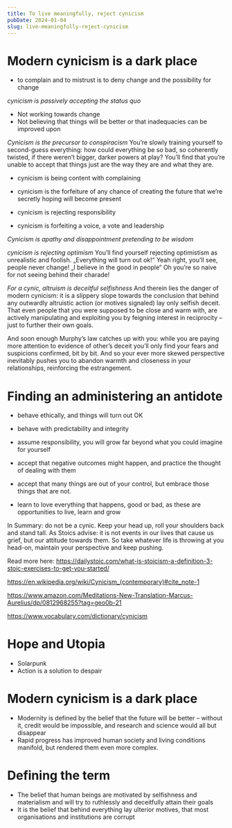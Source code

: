 ```yaml
---
title: To live meaningfully, reject cynicism
pubDate: 2024-01-04
slug: live-meaningfully-reject-cynicism
---
```


# Modern cynicism is a dark place

* to complain and to mistrust is to deny change and the possibility for change

_cynicism is passively accepting the status quo_
* Not working towards change
* Not believing that things will be better or that inadequacies can be improved upon

_Cynicism is the precursor to conspiracism_ 
You’re slowly training yourself to second-guess everything: how could everything be so bad, so coherently twisted, if there weren’t bigger, darker powers at play? You’ll find that you’re unable to accept that things just are the way they are and what they are. 

* cynicism is being content with complaining

* cynicism is the forfeiture of any chance of creating the future that we’re secretly hoping will become present

* cynicism is rejecting responsibility

* cynicism is forfeiting a voice, a vote and leadership

_Cynicism is apathy and disappointment pretending to be wisdom_

_cynicism is rejecting optimism_
You’ll find yourself rejecting optimistism as unrealistic and foolish. „Everything will turn out ok!“ Yeah right, you’ll see, people never change! „I believe in the good in people“ Oh you’re so naive for not seeing behind their charade!

_For a cynic, altruism is deceitful selfishness_
And therein lies the danger of modern cynicism: it is a slippery slope towards the conclusion that behind any outwardly altruistic action (or motives signaled) lay only selfish deceit. That even people that you were supposed to be close and warm with, are actively manipulating and exploiting you by feigning interest in reciprocity – just to further their own goals.

And soon enough Murphy’s law catches up with you: while you are paying more attention to evidence of other’s deceit you’ll only find your fears and suspicions confirmed, bit by bit. And so your ever more skewed perspective inevitably pushes you to abandon warmth and closeness in your relationships, reinforcing the estrangement. 


# Finding an administering an antidote

* behave ethically, and things will turn out OK

* behave with predictability and integrity

* assume responsibility, you will grow far beyond what you could imagine for yourself

* accept that negative outcomes might happen, and practice the thought of dealing with them

* accept that many things are out of your control, but embrace those things that are not.

* learn to love everything that happens, good or bad, as these are opportunities to live, learn and grow

In Summary: do not be a cynic. Keep your head up, roll your shoulders back and stand tall. As Stoics advise: it is not events in our lives that cause us grief, but our attitude towards them. So take whatever life is throwing at you head-on, maintain your perspective and keep pushing.


Read more here:
https://dailystoic.com/what-is-stoicism-a-definition-3-stoic-exercises-to-get-you-started/

https://en.wikipedia.org/wiki/Cynicism_(contemporary)#cite_note-1

https://www.amazon.com/Meditations-New-Translation-Marcus-Aurelius/dp/0812968255?tag=geo0b-21

https://www.vocabulary.com/dictionary/cynicism


# Hope and Utopia
* Solarpunk
* Action is a solution to despair

# Modern cynicism is a dark place
* Modernity is defined by the belief that the future will be better – without it, credit would be impossible, and research and science would all but disappear
* Rapid progress has improved human society and living conditions manifold, but rendered them even more complex.


# Defining the term
* The belief that human beings are motivated by selfishness and materialism and will try to ruthlessly and deceitfully attain their goals
* It is the belief that behind everything lay ulterior motives, that most organisations and institutions are corrupt